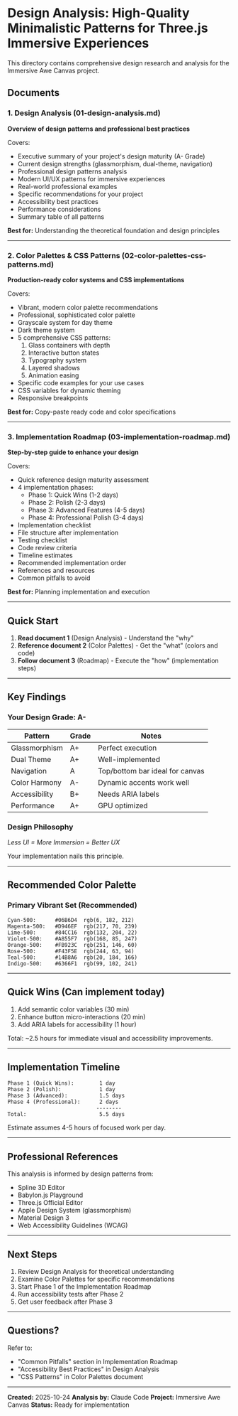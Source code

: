 # Design Analysis: High-Quality Minimalistic Patterns for Three.js Immersive Experiences

This directory contains comprehensive design research and analysis for the Immersive Awe Canvas project.

## Documents

### 1. Design Analysis (01-design-analysis.md)
**Overview of design patterns and professional best practices**

Covers:
- Executive summary of your project's design maturity (A- Grade)
- Current design strengths (glassmorphism, dual-theme, navigation)
- Professional design patterns analysis
- Modern UI/UX patterns for immersive experiences
- Real-world professional examples
- Specific recommendations for your project
- Accessibility best practices
- Performance considerations
- Summary table of all patterns

**Best for:** Understanding the theoretical foundation and design principles

---

### 2. Color Palettes & CSS Patterns (02-color-palettes-css-patterns.md)
**Production-ready color systems and CSS implementations**

Covers:
- Vibrant, modern color palette recommendations
- Professional, sophisticated color palette
- Grayscale system for day theme
- Dark theme system
- 5 comprehensive CSS patterns:
  1. Glass containers with depth
  2. Interactive button states
  3. Typography system
  4. Layered shadows
  5. Animation easing
- Specific code examples for your use cases
- CSS variables for dynamic theming
- Responsive breakpoints

**Best for:** Copy-paste ready code and color specifications

---

### 3. Implementation Roadmap (03-implementation-roadmap.md)
**Step-by-step guide to enhance your design**

Covers:
- Quick reference design maturity assessment
- 4 implementation phases:
  - Phase 1: Quick Wins (1-2 days)
  - Phase 2: Polish (2-3 days)
  - Phase 3: Advanced Features (4-5 days)
  - Phase 4: Professional Polish (3-4 days)
- Implementation checklist
- File structure after implementation
- Testing checklist
- Code review criteria
- Timeline estimates
- Recommended implementation order
- References and resources
- Common pitfalls to avoid

**Best for:** Planning implementation and execution

---

## Quick Start

1. **Read document 1** (Design Analysis) - Understand the "why"
2. **Reference document 2** (Color Palettes) - Get the "what" (colors and code)
3. **Follow document 3** (Roadmap) - Execute the "how" (implementation steps)

---

## Key Findings

### Your Design Grade: A-

| Pattern | Grade | Notes |
|---------|-------|-------|
| Glassmorphism | A+ | Perfect execution |
| Dual Theme | A+ | Well-implemented |
| Navigation | A | Top/bottom bar ideal for canvas |
| Color Harmony | A- | Dynamic accents work well |
| Accessibility | B+ | Needs ARIA labels |
| Performance | A+ | GPU optimized |

### Design Philosophy
*Less UI = More Immersion = Better UX*

Your implementation nails this principle.

---

## Recommended Color Palette

### Primary Vibrant Set (Recommended)
```
Cyan-500:      #06B6D4  rgb(6, 182, 212)
Magenta-500:   #D946EF  rgb(217, 70, 239)
Lime-500:      #84CC16  rgb(132, 204, 22)
Violet-500:    #A855F7  rgb(168, 85, 247)
Orange-500:    #FB923C  rgb(251, 146, 60)
Rose-500:      #F43F5E  rgb(244, 63, 94)
Teal-500:      #14B8A6  rgb(20, 184, 166)
Indigo-500:    #6366F1  rgb(99, 102, 241)
```

---

## Quick Wins (Can implement today)

1. Add semantic color variables (30 min)
2. Enhance button micro-interactions (20 min)
3. Add ARIA labels for accessibility (1 hour)

Total: ~2.5 hours for immediate visual and accessibility improvements.

---

## Implementation Timeline

```
Phase 1 (Quick Wins):        1 day
Phase 2 (Polish):            1 day
Phase 3 (Advanced):          1.5 days
Phase 4 (Professional):      2 days
                            --------
Total:                       5.5 days
```

Estimate assumes 4-5 hours of focused work per day.

---

## Professional References

This analysis is informed by design patterns from:
- Spline 3D Editor
- Babylon.js Playground
- Three.js Official Editor
- Apple Design System (glassmorphism)
- Material Design 3
- Web Accessibility Guidelines (WCAG)

---

## Next Steps

1. Review Design Analysis for theoretical understanding
2. Examine Color Palettes for specific recommendations
3. Start Phase 1 of the Implementation Roadmap
4. Run accessibility tests after Phase 2
5. Get user feedback after Phase 3

---

## Questions?

Refer to:
- "Common Pitfalls" section in Implementation Roadmap
- "Accessibility Best Practices" in Design Analysis
- "CSS Patterns" in Color Palettes document

---

**Created:** 2025-10-24
**Analysis by:** Claude Code
**Project:** Immersive Awe Canvas
**Status:** Ready for implementation
